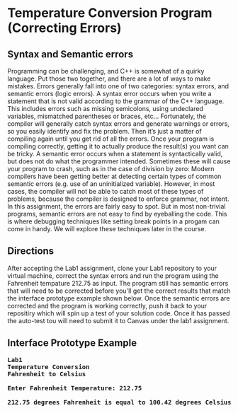 # Temperature Conversion Program (Correcting Errors)

## Syntax and Semantic errors

Programming can be challenging, and C++ is somewhat of a quirky language. Put those two together, and there are a lot of ways to make mistakes. Errors generally fall into one of two categories: syntax errors, and semantic errors (logic errors).
A syntax error occurs when you write a statement that is not valid according to the grammar of the C++ language. This includes errors such as missing semicolons, using undeclared variables, mismatched parentheses or braces, etc…
Fortunately, the compiler will generally catch syntax errors and generate warnings or errors, so you easily identify and fix the problem. Then it’s just a matter of compiling again until you get rid of all the errors.
Once your program is compiling correctly, getting it to actually produce the result(s) you want can be tricky. A semantic error occurs when a statement is syntactically valid, but does not do what the programmer intended.
Sometimes these will cause your program to crash, such as in the case of division by zero:
Modern compilers have been getting better at detecting certain types of common semantic errors (e.g. use of an uninitialized variable). However, in most cases, the compiler will not be able to catch most of these types of problems, because the compiler is designed to enforce grammar, not intent.
In this assignment, the errors are fairly easy to spot. But in most non-trivial programs, semantic errors are not easy to find by eyeballing the code. This is where debugging techniques like setting break points in a progam can come in handy.
We will explore these techniques later in the course.

## Directions
After accepting the Lab1 assignment, clone your Lab1 repository to your virtual machine, correct the syntax errors and run the program using the Fahrenheit tempature 212.75 as input. The program still has semantic errors that will need to be corrected before you'll get the correct results that match the interface prototype example shown below. Once the semantic errors are corrected and the program is working correctly, push it back to your repositiry which will spin up a test of your solution code. Once it has passed the auto-test tou will need to submit it to Canvas under the lab1 assignment.

## Interface Prototype Example

<pre><b>Lab1
Temperature Conversion
Fahrenheit to Celsius

Enter Fahrenheit Temperature: 212.75

212.75 degrees Fahrenheit is equal to 100.42 degrees Celsius!</b></pre>
  



